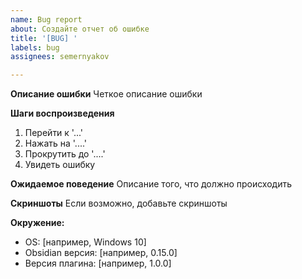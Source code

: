 ```yaml
---
name: Bug report
about: Создайте отчет об ошибке
title: '[BUG] '
labels: bug
assignees: semernyakov

---
```


**Описание ошибки**
Четкое описание ошибки

**Шаги воспроизведения**
1. Перейти к '...'
2. Нажать на '....'
3. Прокрутить до '....'
4. Увидеть ошибку

**Ожидаемое поведение**
Описание того, что должно происходить

**Скриншоты**
Если возможно, добавьте скриншоты

**Окружение:**
 - OS: [например, Windows 10]
 - Obsidian версия: [например, 0.15.0]
 - Версия плагина: [например, 1.0.0] 